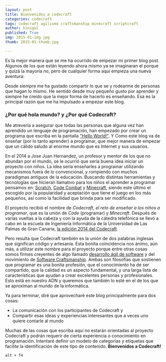 ```yaml
---
layout: post
title: Bienvenidos a codecraft
categories: codecraft
tags: codecraft agilismo craftsmanship minecraft scriptcraft
author: hinigul
published: True
img: 2015-01-img.jpg
thumb: 2015-01-thumb.jpg

---
```


Es la mejor manera que se me ha ocurrido de empezar mi primer blog post. Algunos de los que están leyendo ahora mismo ya se imaginaran el porque y quizá la mayoría no, pero de cualquier forma aquí empieza una nueva aventura:

Desde siempre me ha gustado compartir lo que se y rodearme de personas que hagan lo mismo. He sentido desde muy pequeño gusto por aprender y siempre he creído que la mejor forma de hacerlo es enseñando. Esa es la principal razón que me ha impulsado a empezar este blog. 

### ¿Por qué hola mundo? y ¿Por qué Codecraft?
Me atrevería a asegurar que todas las personas que alguna vez han aprendido un lenguaje de programación, han empezado por crear un programa que escriba en la pantalla ["Hello World!"](https://es.wikipedia.org/wiki/Hola_mundo). Y Como este blog va de enseñar (por lo tanto aprender) a programar, que mejor manera de empezar que un cálido saludo al enorme mundo que es Internet y sus usuarios.

En el 2014 a Jose Juan Hernandez, un profesor y mentor de los que no abundan por el mundo, se le ocurrió que sería buena idea iniciar un proyecto con niños. La idea sería enseñarles a programar utilizando mecanismos fuera de lo convencional, y rompiendo con muchos paradigmas antiguos de la educación. Buscando distintas herramientas y tecnologías que hicieran llamativo para los niños el aprender a programar pensamos en: [Scratch](https://scratch.mit.edu/), [Code Combat](https://codecombat.com/) y [Minecraft](https://minecraft.net/), siendo este último el escogido por la popularidad y aceptación que tiene el juego en los más pequeños, así como la facilidad que brinda para ser modificado.

El proyecto recibió el nombre de _Codecraft, el reto de enseñar a los niños a programar_, que es la unión de _Code_ (programar) y _Minecraft_. Después de varias vueltas a la cabeza y con la ayuda de la cátedra telefónica se llevó a cabo en la escuela de Ingeniería Informática de la Universidad de Las Palmas de Gran Canaria, [la edición 2014 del Codecraft](https://codecraft2014.wordpress.com/).

Pero resulta que Codecraft también es la unión de dos palabras inglesas que significan código y artesanía. Esta bonita coincidencia nos ánimo, aún más, a utilizar este nombre para el proyecto porque entre otras cosas somos firmes creyentes de algo llamado [desarrollo ágil de software](http://agilemanifesto.org/iso/es/principles.html) y del movimiento de [Software Craftsmanship](http://manifesto.softwarecraftsmanship.org/#/es). Ambas son filosofías que sostienen que programar es una bonita profesión, que el conocimiento ha de ser compartido, que la calidad es un aspecto fundamental, y una larga lista de características que ayudan a crear excelentes personas y profesionales. Esto está en nuestro ADN y queremos que también lo esté en el de los que se aproximan al mundo de la informática.

Ya para terminar, diré que aprovecharé este blog principalmente para dos cosas:

 - La comunicación con los participantes de Codecraft y
 - Compartir esas ideas y experiencias interesantes que a veces uno quiere contarle al mundo

Muchas de las cosas que escriba aquí no estarán orientadas al proyecto Codecraft y podrán requerir de cierta experiencia o conocimiento en programación. Intentaré definir un modelo de categorías y etiquetas que facilite la identificación de este tipo de contenido.
**Bienvenidos a Codecraft!**

    alt + f4